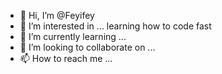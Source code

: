 - 👋 Hi, I’m @Feyifey
- 👀 I’m interested in ... learning how to code fast
- 🌱 I’m currently learning ... 
- 💞️ I’m looking to collaborate on ...
- 📫 How to reach me ...

<!---
Feyifey/Feyifey is a ✨ special ✨ repository because its `README.md` (this file) appears on your GitHub profile.
You can click the Preview link to take a look at your changes.
--->
